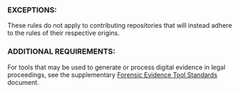 ### EXCEPTIONS:
These rules do not apply to contributing repositories that will instead adhere to the rules of their respective origins.

### ADDITIONAL REQUIREMENTS:
For tools that may be used to generate or process digital evidence in legal proceedings, see the supplementary [Forensic Evidence Tool Standards](./Forensic%20Evidence%20Tool%20Standards.md) document.
